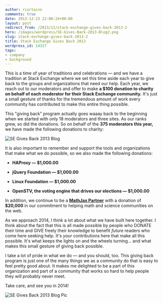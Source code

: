 ```yaml
---
author: rcartaino
comments: true
date: 2013-12-23 22:08:24+00:00
layout: post
redirect_from: /2013/12/stack-exchange-gives-back-2013-2
hero: /images/wordpress/SE-Gives-Back-2013-Blog2.png
slug: stack-exchange-gives-back-2013-2
title: Stack Exchange Gives Back 2013
wordpress_id: 14327
tags:
- company
- background
---
```


This is a time of year of traditions and celebrations — and we have a tradition at Stack Exchange where we set this time aside each year to give back to the groups and organizations that need our help. Each year, we reach out to our moderators and offer to make **a $100 donation to charity on behalf of each moderator for their Stack Exchange community.** It's just a small gesture of thanks for the tremendous amount of work every community has contributed to make this entire thing possible.

This "giving back" program actually goes waaay back to the beginning when we started with only 18 moderators and three sites. As our ranks grew, so did the donations. So on behalf of the **375 moderators this year,** we have made the following donations to charity:

![SE Gives Back 2013 Blog](/blog/images/wordpress/SE-Gives-Back-2013-Blog2.png)

It is also important to remember and support the tools and organizations that make what we do possible, so we also made the following donations:



	
  * **HAProxy — $1,000.00**

	
  * **jQuery Foundation — $1,000.00**

	
  * **Linux Foundation — $1,000.00**

	
  * **OpenSTV, the voting engine that drives our elections — $1,000.00**


In addition, we continue to be a **[MathJax Partner](http://www.mathjax.org/stack-exchange-continues-as-mathjax-partner-2/)** with a donation of **$20,000** in our commitment to helping math and science communities on the web.

As we approach 2014, I think a lot about what we have built here together. I think about the fact that this is all made possible by people who DONATE their time and GIVE freely their knowledge to benefit _future_ readers who come here seeking help. It's _your_ contributions here that make all this possible. It's what keeps the lights on and the wheels turning… and what makes this small gesture of giving back possible.

I take a lot of pride in what we do — and you should, too. This giving back program is just one of the many things we as a community do that is easy to feel pretty good about. It makes me delighted to be a part of this organization and part of a community that works so hard to help people they will probably never meet.

Take care, and see you in 2014!

![SE Gives Back 2013 Blog Pic](/blog/images/wordpress/SE-Gives-Back-2013-Blog-Pic-300x162.png)
